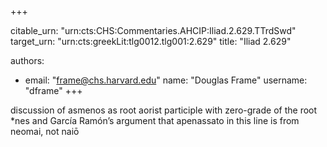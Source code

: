 +++


citable_urn: "urn:cts:CHS:Commentaries.AHCIP:Iliad.2.629.TTrdSwd"
target_urn: "urn:cts:greekLit:tlg0012.tlg001:2.629"
title: "Iliad 2.629"

authors:
- email: "frame@chs.harvard.edu"
  name: "Douglas Frame"
  username: "dframe"
+++

<p>discussion of asmenos as root aorist participle with zero-grade of the root *nes and García Ramón’s argument that apenassato in this line is from neomai, not naiō</p>